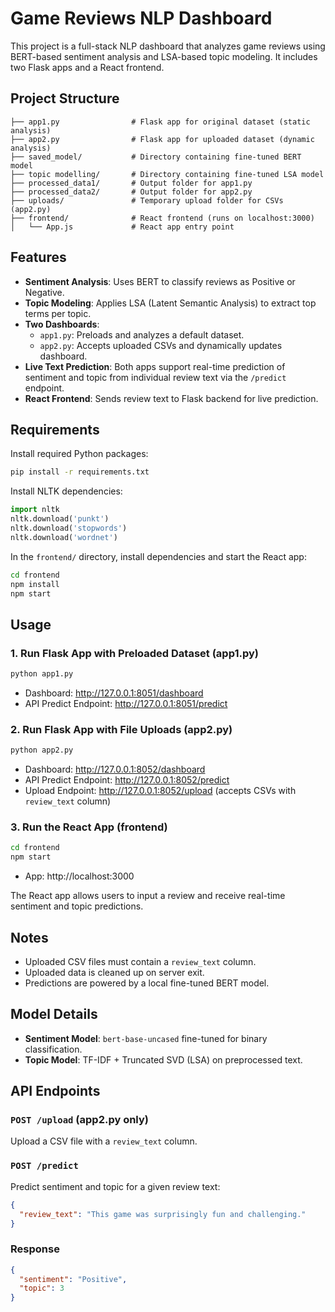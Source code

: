 # Game Reviews NLP Dashboard

This project is a full-stack NLP dashboard that analyzes game reviews using BERT-based sentiment analysis and LSA-based topic modeling. It includes two Flask apps and a React frontend.

## Project Structure

```
├── app1.py                # Flask app for original dataset (static analysis)
├── app2.py                # Flask app for uploaded dataset (dynamic analysis)
├── saved_model/           # Directory containing fine-tuned BERT model
├── topic modelling/       # Directory containing fine-tuned LSA model
├── processed_data1/       # Output folder for app1.py
├── processed_data2/       # Output folder for app2.py
├── uploads/               # Temporary upload folder for CSVs (app2.py)
├── frontend/              # React frontend (runs on localhost:3000)
│   └── App.js             # React app entry point
```

## Features

- **Sentiment Analysis**: Uses BERT to classify reviews as Positive or Negative.
- **Topic Modeling**: Applies LSA (Latent Semantic Analysis) to extract top terms per topic.
- **Two Dashboards**:
  - `app1.py`: Preloads and analyzes a default dataset.
  - `app2.py`: Accepts uploaded CSVs and dynamically updates dashboard.
- **Live Text Prediction**: Both apps support real-time prediction of sentiment and topic from individual review text via the `/predict` endpoint.
- **React Frontend**: Sends review text to Flask backend for live prediction.

## Requirements

Install required Python packages:

```bash
pip install -r requirements.txt
```

Install NLTK dependencies:

```python
import nltk
nltk.download('punkt')
nltk.download('stopwords')
nltk.download('wordnet')
```

In the `frontend/` directory, install dependencies and start the React app:

```bash
cd frontend
npm install
npm start
```

## Usage

### 1. Run Flask App with Preloaded Dataset (app1.py)

```bash
python app1.py
```

- Dashboard: http://127.0.0.1:8051/dashboard
- API Predict Endpoint: http://127.0.0.1:8051/predict

### 2. Run Flask App with File Uploads (app2.py)

```bash
python app2.py
```

- Dashboard: http://127.0.0.1:8052/dashboard
- API Predict Endpoint: http://127.0.0.1:8052/predict
- Upload Endpoint: http://127.0.0.1:8052/upload (accepts CSVs with `review_text` column)

### 3. Run the React App (frontend)

```bash
cd frontend
npm start
```

- App: http://localhost:3000

The React app allows users to input a review and receive real-time sentiment and topic predictions.

## Notes

- Uploaded CSV files must contain a `review_text` column.
- Uploaded data is cleaned up on server exit.
- Predictions are powered by a local fine-tuned BERT model.

## Model Details

- **Sentiment Model**: `bert-base-uncased` fine-tuned for binary classification.
- **Topic Model**: TF-IDF + Truncated SVD (LSA) on preprocessed text.

## API Endpoints

### `POST /upload` (app2.py only)
Upload a CSV file with a `review_text` column.

### `POST /predict`
Predict sentiment and topic for a given review text:

```json
{
  "review_text": "This game was surprisingly fun and challenging."
}
```

### Response
```json
{
  "sentiment": "Positive",
  "topic": 3
}
```

